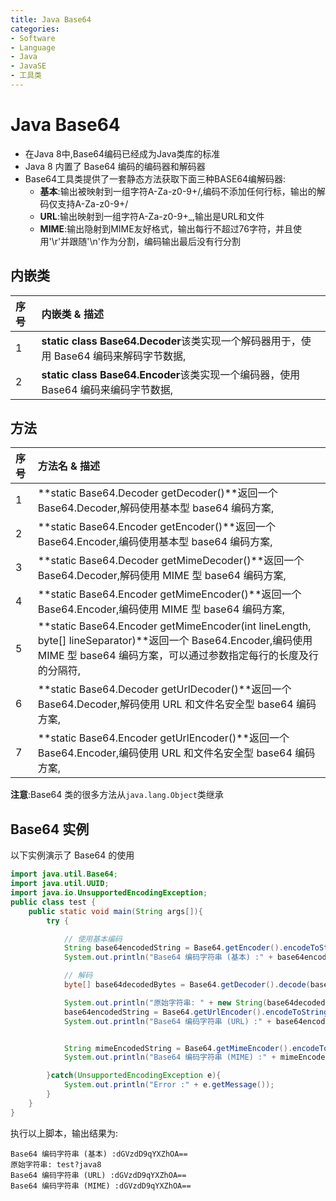 ```yaml
---
title: Java Base64
categories:
- Software
- Language
- Java
- JavaSE
- 工具类
---
```

# Java Base64

- 在Java 8中,Base64编码已经成为Java类库的标准
- Java 8 内置了 Base64 编码的编码器和解码器
- Base64工具类提供了一套静态方法获取下面三种BASE64编解码器:
    - **基本**:输出被映射到一组字符A-Za-z0-9+/,编码不添加任何行标，输出的解码仅支持A-Za-z0-9+/
    - **URL**:输出映射到一组字符A-Za-z0-9+_,输出是URL和文件
    - **MIME**:输出隐射到MIME友好格式，输出每行不超过76字符，并且使用'\r'并跟随'\n'作为分割，编码输出最后没有行分割

## 内嵌类

| 序号 | 内嵌类 & 描述                                                |
| :--- | :----------------------------------------------------------- |
| 1    | **static class Base64.Decoder**该类实现一个解码器用于，使用 Base64 编码来解码字节数据,|
| 2    | **static class Base64.Encoder**该类实现一个编码器，使用 Base64 编码来编码字节数据,|

## 方法

| 序号 | 方法名 & 描述                                                |
| :--- | :----------------------------------------------------------- |
| 1    | **static Base64.Decoder getDecoder()**返回一个 Base64.Decoder,解码使用基本型 base64 编码方案,|
| 2    | **static Base64.Encoder getEncoder()**返回一个 Base64.Encoder,编码使用基本型 base64 编码方案,|
| 3    | **static Base64.Decoder getMimeDecoder()**返回一个 Base64.Decoder,解码使用 MIME 型 base64 编码方案,|
| 4    | **static Base64.Encoder getMimeEncoder()**返回一个 Base64.Encoder,编码使用 MIME 型 base64 编码方案,|
| 5    | **static Base64.Encoder getMimeEncoder(int lineLength, byte[] lineSeparator)**返回一个 Base64.Encoder,编码使用 MIME 型 base64 编码方案，可以通过参数指定每行的长度及行的分隔符,|
| 6    | **static Base64.Decoder getUrlDecoder()**返回一个 Base64.Decoder,解码使用 URL 和文件名安全型 base64 编码方案,|
| 7    | **static Base64.Encoder getUrlEncoder()**返回一个 Base64.Encoder,编码使用 URL 和文件名安全型 base64 编码方案,|

**注意**:Base64 类的很多方法从`java.lang.Object`类继承

## Base64 实例

以下实例演示了 Base64 的使用

```java
import java.util.Base64;
import java.util.UUID;
import java.io.UnsupportedEncodingException;
public class test {
    public static void main(String args[]){
        try {

            // 使用基本编码
            String base64encodedString = Base64.getEncoder().encodeToString("test?java8".getBytes("utf-8"));
            System.out.println("Base64 编码字符串 (基本) :" + base64encodedString);

            // 解码
            byte[] base64decodedBytes = Base64.getDecoder().decode(base64encodedString);

            System.out.println("原始字符串: " + new String(base64decodedBytes, "utf-8"));
            base64encodedString = Base64.getUrlEncoder().encodeToString("test?java8".getBytes("utf-8"));
            System.out.println("Base64 编码字符串 (URL) :" + base64encodedString);


            String mimeEncodedString = Base64.getMimeEncoder().encodeToString("test?java8".getBytes("utf-8"));
            System.out.println("Base64 编码字符串 (MIME) :" + mimeEncodedString);

        }catch(UnsupportedEncodingException e){
            System.out.println("Error :" + e.getMessage());
        }
    }
}
```

执行以上脚本，输出结果为:

```
Base64 编码字符串 (基本) :dGVzdD9qYXZhOA==
原始字符串: test?java8
Base64 编码字符串 (URL) :dGVzdD9qYXZhOA==
Base64 编码字符串 (MIME) :dGVzdD9qYXZhOA==
```